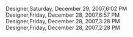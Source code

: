 ﻿Designer,Saturday, December 29, 2007,6:02 PM  Designer,Friday, December 28, 2007,6:57 PM  Designer,Friday, December 28, 2007,3:28 PM  Designer,Friday, December 28, 2007,2:28 PM